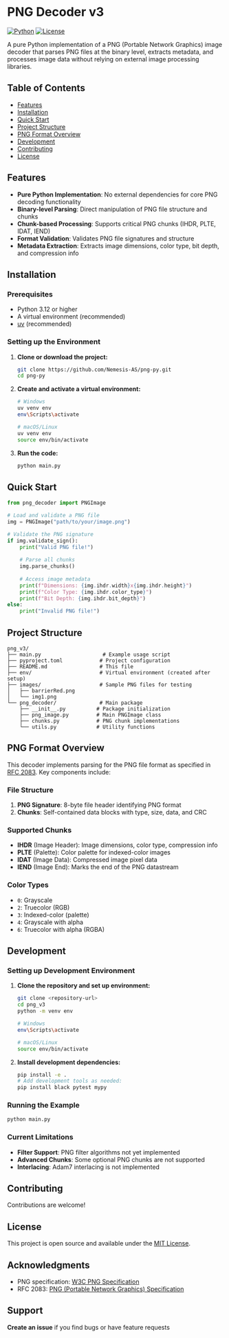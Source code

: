 # PNG Decoder v3

[![Python](https://img.shields.io/badge/python-3.12+-blue.svg)](https://www.python.org/downloads/)
[![License](https://img.shields.io/badge/license-MIT-green.svg)](LICENSE)

A pure Python implementation of a PNG (Portable Network Graphics) image decoder that parses PNG files at the binary level, extracts metadata, and processes image data without relying on external image processing libraries.

## Table of Contents

<!-- - [Usage](#usage) -->
<!-- - [API Reference](#api-reference) -->
<!-- - [Examples](#examples) -->
- [Features](#features)
- [Installation](#installation)
- [Quick Start](#quick-start)
- [Project Structure](#project-structure)
- [PNG Format Overview](#png-format-overview)
- [Development](#development)
- [Contributing](#contributing)
- [License](#license)

## Features

- **Pure Python Implementation**: No external dependencies for core PNG decoding functionality
- **Binary-level Parsing**: Direct manipulation of PNG file structure and chunks
- **Chunk-based Processing**: Supports critical PNG chunks (IHDR, PLTE, IDAT, IEND)
- **Format Validation**: Validates PNG file signatures and structure
- **Metadata Extraction**: Extracts image dimensions, color type, bit depth, and compression info

## Installation

### Prerequisites

- Python 3.12 or higher
- A virtual environment (recommended)
- [uv](https://astral.sh/uv) (recommended)

### Setting up the Environment

1. **Clone or download the project:**
   ```bash
   git clone https://github.com/Nemesis-AS/png-py.git
   cd png-py
   ```

2. **Create and activate a virtual environment:**
   ```bash
   # Windows
   uv venv env
   env\Scripts\activate
   
   # macOS/Linux
   uv venv env
   source env/bin/activate
   ```

3. **Run the code:**
    ```bash
    python main.py
    ```

## Quick Start

```python
from png_decoder import PNGImage

# Load and validate a PNG file
img = PNGImage("path/to/your/image.png")

# Validate the PNG signature
if img.validate_sign():
    print("Valid PNG file!")
    
    # Parse all chunks
    img.parse_chunks()
    
    # Access image metadata
    print(f"Dimensions: {img.ihdr.width}x{img.ihdr.height}")
    print(f"Color Type: {img.ihdr.color_type}")
    print(f"Bit Depth: {img.ihdr.bit_depth}")
else:
    print("Invalid PNG file!")
```

<!-- ## Usage

### Basic PNG File Analysis

```python
from png_decoder import PNGImage

def analyze_png(filepath):
    """Analyze a PNG file and print its properties."""
    img = PNGImage(filepath)
    
    # Step 1: Validate PNG signature
    if not img.validate_sign():
        print(f"Error: {filepath} is not a valid PNG file")
        return
    
    print(f"✓ Valid PNG file: {filepath}")
    
    # Step 2: Parse chunks
    img.parse_chunks()
    
    # Step 3: Display metadata
    if img.ihdr:
        print(f"Dimensions: {img.ihdr.width} × {img.ihdr.height} pixels")
        print(f"Bit Depth: {img.ihdr.bit_depth} bits per channel")
        print(f"Color Type: {img.ihdr.color_type}")
        print(f"Compression: {img.ihdr.compression_method}")
        print(f"Filter Method: {img.ihdr.filter_method}")
        print(f"Interlace: {img.ihdr.interlace_method}")
    
    # Step 4: Show chunk information
    print(f"\nFound {len(img.chunks)} chunks:")
    for i, chunk in enumerate(img.chunks):
        chunk_type = chunk['type'].decode('ascii')
        print(f"  {i+1}. {chunk_type} ({chunk['size']} bytes)")

# Example usage
analyze_png("images/barrierRed.png")
```

### Working with Image Data

```python
from png_decoder import PNGImage

# Load PNG and access raw data
img = PNGImage("images/img1.png")
img.validate_sign()
img.parse_chunks()

# Access compressed image data
print(f"Compressed data size: {len(img.data)} bytes")
print(f"Number of IDAT chunks: {len(img.data_chunks)}")

# The parse_data() method handles decompression
# (Note: This is currently under development)
``` -->

## Project Structure

```
png_v3/
├── main.py                    # Example usage script
├── pyproject.toml            # Project configuration
├── README.md                 # This file
├── env/                      # Virtual environment (created after setup)
├── images/                   # Sample PNG files for testing
│   ├── barrierRed.png
│   └── img1.png
└── png_decoder/              # Main package
    ├── __init__.py          # Package initialization
    ├── png_image.py         # Main PNGImage class
    ├── chunks.py            # PNG chunk implementations
    └── utils.py             # Utility functions
```

## PNG Format Overview

This decoder implements parsing for the PNG file format as specified in [RFC 2083](https://tools.ietf.org/rfc/rfc2083.txt). Key components include:

### File Structure
1. **PNG Signature**: 8-byte file header identifying PNG format
2. **Chunks**: Self-contained data blocks with type, size, data, and CRC

### Supported Chunks
- **IHDR** (Image Header): Image dimensions, color type, compression info
- **PLTE** (Palette): Color palette for indexed-color images
- **IDAT** (Image Data): Compressed image pixel data
- **IEND** (Image End): Marks the end of the PNG datastream

### Color Types
- `0`: Grayscale
- `2`: Truecolor (RGB)
- `3`: Indexed-color (palette)
- `4`: Grayscale with alpha
- `6`: Truecolor with alpha (RGBA)

## Development

### Setting up Development Environment

1. **Clone the repository and set up environment:**
   ```bash
   git clone <repository-url>
   cd png_v3
   python -m venv env
   
   # Windows
   env\Scripts\activate
   
   # macOS/Linux
   source env/bin/activate
   ```

2. **Install development dependencies:**
   ```bash
   pip install -e .
   # Add development tools as needed:
   pip install black pytest mypy
   ```

### Running the Example

```bash
python main.py
```
<!-- 
### Code Style

This project follows Python best practices:
- Use meaningful variable names
- Follow PEP 8 style guidelines
- Include type hints where appropriate
- Write clear, concise comments

### Testing Your Changes

Test with the provided sample images:
```bash
# Test with sample images
python -c "
from png_decoder import PNGImage
img = PNGImage('images/barrierRed.png')
print('Valid:', img.validate_sign())
img.parse_chunks()
print('Dimensions:', img.ihdr.width, 'x', img.ihdr.height)
"
``` -->

### Current Limitations

<!-- - **Data Processing**: The `parse_data()` method is under development -->
- **Filter Support**: PNG filter algorithms not yet implemented
- **Advanced Chunks**: Some optional PNG chunks are not supported
- **Interlacing**: Adam7 interlacing is not implemented

## Contributing

Contributions are welcome! 
<!-- Here are some areas where help is needed: -->

<!-- ### Priority Areas
1. **Complete data decompression and filtering**
2. **Implement PNG filter algorithms** (Sub, Up, Average, Paeth)
3. **Add support for more chunk types** (tEXt, tIME, etc.)
4. **Improve error handling and validation**
5. **Add comprehensive test suite** -->

<!-- ### How to Contribute
1. Fork the repository
2. Create a feature branch
3. Make your changes
4. Test thoroughly with various PNG files
5. Submit a pull request

### Coding Guidelines
- Follow existing code style and structure
- Add docstrings to new functions and classes
- Include type hints for function parameters and return values
- Test with multiple PNG file types and formats -->

## License

This project is open source and available under the [MIT License](LICENSE).

## Acknowledgments

- PNG specification: [W3C PNG Specification](https://www.w3.org/TR/PNG/)
- RFC 2083: [PNG (Portable Network Graphics) Specification](https://tools.ietf.org/rfc/rfc2083.txt)

## Support

**Create an issue** if you find bugs or have feature requests

